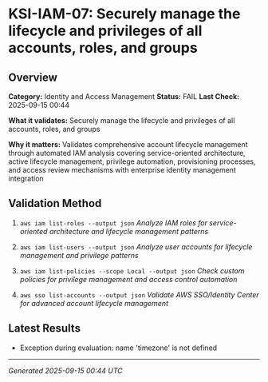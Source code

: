 # KSI-IAM-07: Securely manage the lifecycle and privileges of all accounts, roles, and groups

## Overview

**Category:** Identity and Access Management
**Status:** FAIL
**Last Check:** 2025-09-15 00:44

**What it validates:** Securely manage the lifecycle and privileges of all accounts, roles, and groups

**Why it matters:** Validates comprehensive account lifecycle management through automated IAM analysis covering service-oriented architecture, active lifecycle management, privilege automation, provisioning processes, and access review mechanisms with enterprise identity management integration

## Validation Method

1. `aws iam list-roles --output json`
   *Analyze IAM roles for service-oriented architecture and lifecycle management patterns*

2. `aws iam list-users --output json`
   *Analyze user accounts for lifecycle management and privilege patterns*

3. `aws iam list-policies --scope Local --output json`
   *Check custom policies for privilege management and access control automation*

4. `aws sso list-accounts --output json`
   *Validate AWS SSO/Identity Center for advanced account lifecycle management*

## Latest Results

- Exception during evaluation: name 'timezone' is not defined

---
*Generated 2025-09-15 00:44 UTC*